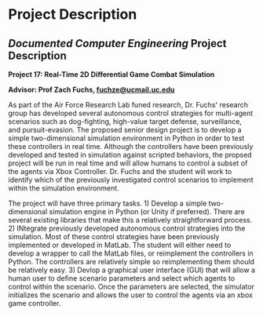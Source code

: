 # Project Description 

## *Documented Computer Engineering* Project Description


**Project 17: Real-Time 2D Differential Game Combat Simulation**


**Advisor: Prof Zach Fuchs, fuchze@ucmail.uc.edu**


  As part of the Air Force Research Lab funed research, Dr. Fuchs' research group has developed several autonomous control strategies for
  multi-agent scenarios such as dog-fighting, high-value target defense, surveillance, and pursuit-evasion. The proposed senior design project
  is to develop a simple two-dimensional simulation environment in Python in order to test these controllers in real time. Although the 
  controllers have been previously developed and tested in simulation against scripted behaviors, the propsed project will be run in real 
  time and will allow humans to control a subset of the agents via Xbox Controller. Dr. Fuchs and the student will work to identify which 
  of the previously investigated control scenarios to implement within the simulation environment.


  The project will have three primary tasks. 1) Develop a simple two-dimensional simulation engine in Python (or Unity if preferred). There
  are several existing libraries that make this a relatively straightforward process. 2) INtegrate previously developed autonomous control 
  strategies into the simulation. Most of these control strategies have been previously implemented or developed in MatLab. The student
  will either need to develop a wrapper to call the MatLab files, or reimplement the controllers in Python. The controllers are relatively
  simple so reimplementing them should be relatively easy. 3) Devlop a graphical user interface (GUI) that will allow a human user to define 
  scenario parameters and select which agents to control within the scenario. Once the parameters are selected, the simulator initializes
  the scenario and allows the user to control the agents via an xbox game controller.
  
